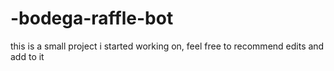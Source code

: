# -bodega-raffle-bot
this is a small project i started working on, feel free to recommend edits and add to it
